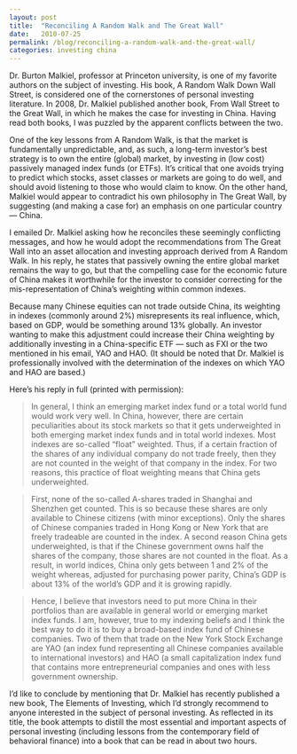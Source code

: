 ```yaml
---
layout: post
title:  "Reconciling A Random Walk and The Great Wall"
date:   2010-07-25
permalink: /blog/reconciling-a-random-walk-and-the-great-wall/
categories: investing china
---
```

Dr. Burton Malkiel, professor at Princeton university, is one of my favorite authors on the subject of investing. His book, A Random Walk Down Wall Street, is considered one of the cornerstones of personal investing literature.  In 2008, Dr. Malkiel published another book, From Wall Street to the Great Wall, in which he makes the case for investing in China. Having read both books, I was puzzled by the apparent conflicts between the two.

One of the key lessons from A Random Walk, is that the market is fundamentally unpredictable, and, as such, a long-term investor’s best strategy is to own the entire (global) market, by investing in (low cost) passively managed index funds (or ETFs). It’s critical that one avoids trying to predict which stocks, asset classes or markets are going to do well, and should avoid listening to those who would claim to know. On the other hand, Malkiel would appear to contradict his own philosophy in The Great Wall, by suggesting (and making a case for) an emphasis on one particular country — China.

I emailed Dr. Malkiel asking how he reconciles these seemingly conflicting messages, and how he would adopt the recommendations from The Great Wall into an asset allocation and investing approach derived from A Random Walk. In his reply, he states that passively owning the entire global market remains the way to go, but that the compelling case for the economic future of China makes it worthwhile for the investor to consider correcting for the mis-representation of China’s weighting within common indexes.

Because many Chinese equities can not trade outside China, its weighting in indexes (commonly around 2%) misrepresents its real influence, which, based on GDP, would be something around 13% globally. An investor wanting to make this adjustment could increase their China weighting by additionally investing in a China-specific ETF — such as FXI or the two mentioned in his email, YAO and HAO. (It should be noted that Dr. Malkiel is professionally involved with the determination of the indexes on which YAO and HAO are based.)

Here’s his reply in full (printed with permission):

> In general, I think an emerging market index fund or a total world fund would work very well.  In China, however, there are certain peculiarities about its stock markets so that it gets underweighted in both emerging market index funds and in total world indexes.
Most indexes are so-called “float” weighted.  Thus, if a certain fraction of the shares of any individual company do not trade freely, then they are not counted in the weight of that company in the index.  For two reasons, this practice of float weighting means that China gets underweighted.  

> First, none of the so-called A-shares traded in Shanghai and Shenzhen get counted.  This is so because these shares are only available to Chinese citizens (with minor exceptions).  Only the shares of Chinese companies traded in Hong Kong or New York that are freely tradeable are counted in the index.  A second reason China gets underweighted, is that if the Chinese government owns half the shares of the company, those shares are not counted in the float.  As a result, in world indices, China only gets between 1 and 2% of the weight whereas, adjusted for purchasing power parity, China’s GDP is about 13% of the world’s GDP and it is growing rapidly.

> Hence, I believe that investors need to put more China in their portfolios than are available in general world or emerging market index funds.  I am, however, true to my indexing beliefs and I think the best way to do it is to buy a broad-based index fund of Chinese companies.  Two of them that trade on the New York Stock Exchange are YAO (an index fund representing all Chinese companies available to international investors) and HAO (a small capitalization index fund that contains more entrepreneurial companies and ones with less government ownership.


I’d like to conclude by mentioning that Dr. Malkiel has recently published a new book, The Elements of Investing, which I’d strongly recommend to anyone interested in the subject of personal investing. As reflected in its title, the book attempts to distill the most essential and important aspects of personal investing (including lessons from the contemporary field of behavioral finance) into a book that can be read in about two hours.﻿